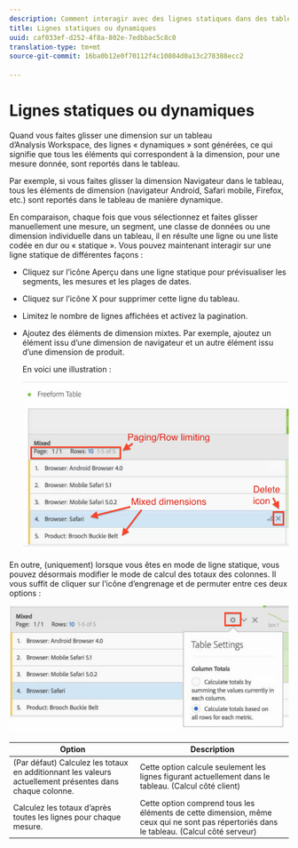 ```yaml
---
description: Comment interagir avec des lignes statiques dans des tableaux.
title: Lignes statiques ou dynamiques
uuid: caf033ef-d252-4f8a-802e-7edbbac5c8c0
translation-type: tm+mt
source-git-commit: 16ba0b12e0f70112f4c10804d0a13c278388ecc2

---
```



# Lignes statiques ou dynamiques

Quand vous faites glisser une dimension sur un tableau d’Analysis Workspace, des lignes « dynamiques » sont générées, ce qui signifie que tous les éléments qui correspondent à la dimension, pour une mesure donnée, sont reportés dans le tableau.

Par exemple, si vous faites glisser la dimension Navigateur dans le tableau, tous les éléments de dimension (navigateur Android, Safari mobile, Firefox, etc.) sont reportés dans le tableau de manière dynamique.

En comparaison, chaque fois que vous sélectionnez et faites glisser manuellement une mesure, un segment, une classe de données ou une dimension individuelle dans un tableau, il en résulte une ligne ou une liste codée en dur ou « statique ». Vous pouvez maintenant interagir sur une ligne statique de différentes façons :

* Cliquez sur l’icône Aperçu dans une ligne statique pour prévisualiser les segments, les mesures et les plages de dates.
* Cliquez sur l’icône X pour supprimer cette ligne du tableau.
* Limitez le nombre de lignes affichées et activez la pagination.
* Ajoutez des éléments de dimension mixtes. Par exemple, ajoutez un élément issu d’une dimension de navigateur et un autre élément issu d’une dimension de produit.

   En voici une illustration :

   ![](assets/static_rows.png)

En outre, (uniquement) lorsque vous êtes en mode de ligne statique, vous pouvez désormais modifier le mode de calcul des totaux des colonnes. Il vous suffit de cliquer sur l’icône d’engrenage et de permuter entre ces deux options :

![](assets/column-totals.png)

| Option | Description |
|---|---|
| (Par défaut) Calculez les totaux en additionnant les valeurs actuellement présentes dans chaque colonne. | Cette option calcule seulement les lignes figurant actuellement dans le tableau. (Calcul côté client) |
| Calculez les totaux d’après toutes les lignes pour chaque mesure. | Cette option comprend tous les éléments de cette dimension, même ceux qui ne sont pas répertoriés dans le tableau. (Calcul côté serveur) |

